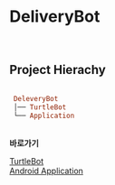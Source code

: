 
# DeliveryBot

<br />
 
## Project Hierachy
```ruby   

 DeleveryBot
 │── TurtleBot
 └── Application
 ```  
 
 <br />
<b>바로가기</b>

[TurtleBot](/src) <br />
[Android Application](/src/application)
